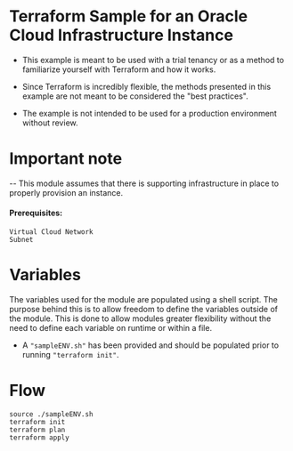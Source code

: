 # Terraform Sample for an Oracle Cloud Infrastructure Instance

 - This example is meant to be used with a trial tenancy or as a method to familiarize yourself with Terraform and how it works. 
 
 - Since Terraform is incredibly flexible, the methods presented in this example are not meant to be considered the "best practices". 
 
 - The example is not intended to be used for a production environment without review.

# Important note
-- This module assumes that there is supporting infrastructure in place to properly provision an instance. 
#### Prerequisites: 
```
Virtual Cloud Network
Subnet
```

# Variables
The variables used for the module are populated using a shell script. The purpose behind this is to allow freedom to define the variables outside of the module. This is done to allow modules greater flexibility without the need to define each variable on runtime or within a file. 
- A ```"sampleENV.sh"``` has been provided and should be populated prior to running ```"terraform init"```.

# Flow
```
source ./sampleENV.sh
terraform init
terraform plan
terraform apply
```